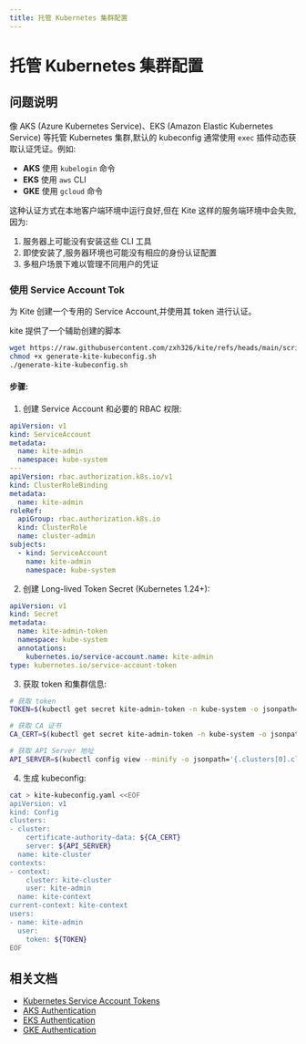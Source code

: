 ```yaml
---
title: 托管 Kubernetes 集群配置
---
```


# 托管 Kubernetes 集群配置

## 问题说明

像 AKS (Azure Kubernetes Service)、EKS (Amazon Elastic Kubernetes Service) 等托管 Kubernetes 集群,默认的 kubeconfig 通常使用 `exec` 插件动态获取认证凭证。例如:

- **AKS** 使用 `kubelogin` 命令
- **EKS** 使用 `aws` CLI
- **GKE** 使用 `gcloud` 命令

这种认证方式在本地客户端环境中运行良好,但在 Kite 这样的服务端环境中会失败,因为:

1. 服务器上可能没有安装这些 CLI 工具
2. 即使安装了,服务器环境也可能没有相应的身份认证配置
3. 多租户场景下难以管理不同用户的凭证

### 使用 Service Account Tok

为 Kite 创建一个专用的 Service Account,并使用其 token 进行认证。

kite 提供了一个辅助创建的脚本

```sh
wget https://raw.githubusercontent.com/zxh326/kite/refs/heads/main/scripts/generate-kite-kubeconfig.sh -O generate-kite-kubeconfig.sh
chmod +x generate-kite-kubeconfig.sh
./generate-kite-kubeconfig.sh
```

#### 步骤:

1. 创建 Service Account 和必要的 RBAC 权限:

```yaml
apiVersion: v1
kind: ServiceAccount
metadata:
  name: kite-admin
  namespace: kube-system
---
apiVersion: rbac.authorization.k8s.io/v1
kind: ClusterRoleBinding
metadata:
  name: kite-admin
roleRef:
  apiGroup: rbac.authorization.k8s.io
  kind: ClusterRole
  name: cluster-admin
subjects:
  - kind: ServiceAccount
    name: kite-admin
    namespace: kube-system
```

2. 创建 Long-lived Token Secret (Kubernetes 1.24+):

```yaml
apiVersion: v1
kind: Secret
metadata:
  name: kite-admin-token
  namespace: kube-system
  annotations:
    kubernetes.io/service-account.name: kite-admin
type: kubernetes.io/service-account-token
```

3. 获取 token 和集群信息:

```bash
# 获取 token
TOKEN=$(kubectl get secret kite-admin-token -n kube-system -o jsonpath='{.data.token}' | base64 -d)

# 获取 CA 证书
CA_CERT=$(kubectl get secret kite-admin-token -n kube-system -o jsonpath='{.data.ca\.crt}')

# 获取 API Server 地址
API_SERVER=$(kubectl config view --minify -o jsonpath='{.clusters[0].cluster.server}')
```

4. 生成 kubeconfig:

```bash
cat > kite-kubeconfig.yaml <<EOF
apiVersion: v1
kind: Config
clusters:
- cluster:
    certificate-authority-data: ${CA_CERT}
    server: ${API_SERVER}
  name: kite-cluster
contexts:
- context:
    cluster: kite-cluster
    user: kite-admin
  name: kite-context
current-context: kite-context
users:
- name: kite-admin
  user:
    token: ${TOKEN}
EOF
```

## 相关文档

- [Kubernetes Service Account Tokens](https://kubernetes.io/docs/reference/access-authn-authz/service-accounts-admin/)
- [AKS Authentication](https://learn.microsoft.com/en-us/azure/aks/control-kubeconfig-access)
- [EKS Authentication](https://docs.aws.amazon.com/eks/latest/userguide/cluster-auth.html)
- [GKE Authentication](https://cloud.google.com/kubernetes-engine/docs/how-to/api-server-authentication)
